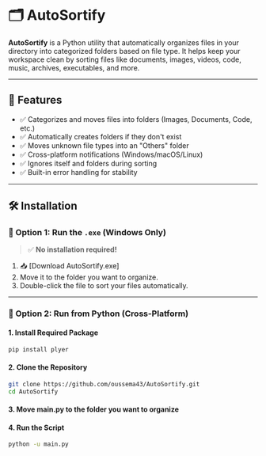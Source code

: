 # 🗂️ AutoSortify

**AutoSortify** is a Python utility that automatically organizes files in your directory into categorized folders based on file type. It helps keep your workspace clean by sorting files like documents, images, videos, code, music, archives, executables, and more.

---

## 📌 Features

- ✅ Categorizes and moves files into folders (Images, Documents, Code, etc.)
- ✅ Automatically creates folders if they don't exist
- ✅ Moves unknown file types into an "Others" folder
- ✅ Cross-platform notifications (Windows/macOS/Linux)
- ✅ Ignores itself and folders during sorting
- ✅ Built-in error handling for stability

---

## 🛠️ Installation

### 🔁 Option 1: Run the `.exe` (Windows Only)

> ✅ **No installation required!**

1. 📥 [Download AutoSortify.exe]
2. Move it to the folder you want to organize.
3. Double-click the file to sort your files automatically.

---

### 🔧 Option 2: Run from Python (Cross-Platform)

#### 1. Install Required Package

```bash
pip install plyer

```
#### 2. Clone the Repository
```bash
git clone https://github.com/oussema43/AutoSortify.git
cd AutoSortify
```
#### 3. Move main.py to the folder you want to organize 

#### 4. Run the Script
```bash
python -u main.py
```
